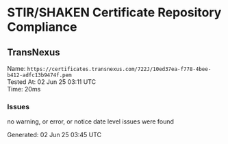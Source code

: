 # STIR/SHAKEN Certificate Repository Compliance

## TransNexus

Name: `https://certificates.transnexus.com/722J/10ed37ea-f778-4bee-b412-adfc13b9474f.pem`\
Tested At: 02 Jun 25 03:11 UTC\
Time: 20ms

### Issues

no warning, or error, or notice date level issues were found

Generated: 02 Jun 25 03:45 UTC